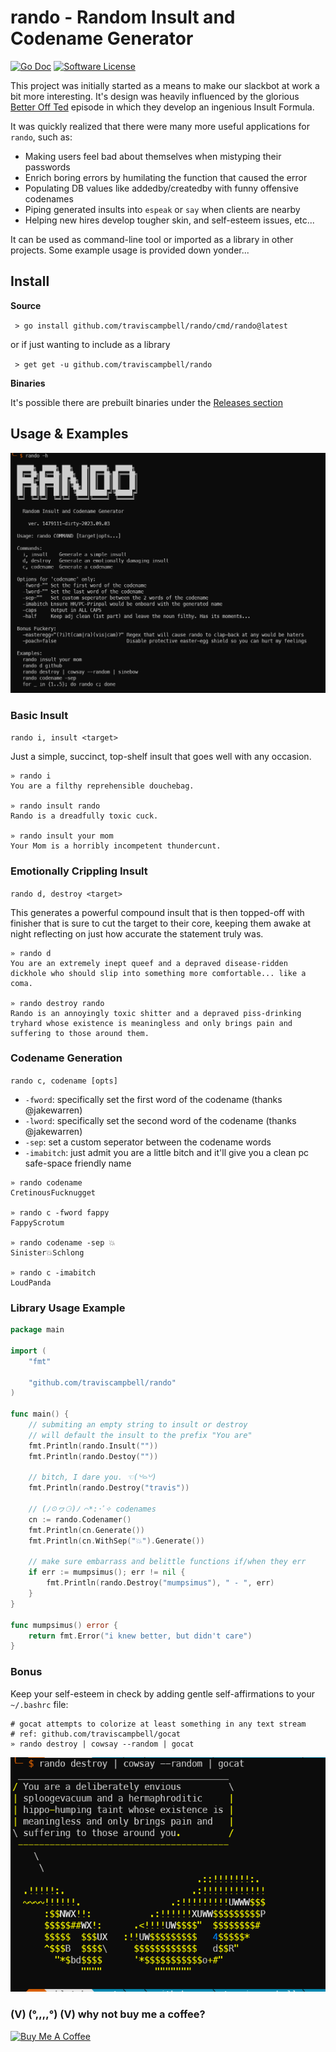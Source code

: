 # rando - Random Insult and Codename Generator

[![Go Doc](https://img.shields.io/badge/godoc-reference-blue.svg?style=for-the-badge)](http://godoc.org/github.com/traviscampbell/rando)
[![Software License](https://img.shields.io/badge/license-MIT-brightgreen.svg?style=for-the-badge)](/LICENSE.md)

This project was initially started as a means to make our slackbot at work a bit more interesting. It's design was heavily influenced by the glorious [Better Off Ted](https://www.youtube.com/watch?v=Bh7Nz4bIwss) episode in which they develop an ingenious Insult Formula.

It was quickly realized that there were many more useful applications for `rando`, such as:

- Making users feel bad about themselves when mistyping their passwords
- Enrich boring errors by humilating the function that caused the error
- Populating DB values like addedby/createdby with funny offensive codenames
- Piping generated insults into `espeak` or `say` when clients are nearby
- Helping new hires develop tougher skin, and self-esteem issues, etc...

It can be used as command-line tool or imported as a library in other projects. Some example usage is provided down yonder...

## Install

**Source**

` > go install github.com/traviscampbell/rando/cmd/rando@latest`

or if just wanting to include as a library

` > get get -u github.com/traviscampbell/rando`

**Binaries**

It's possible there are prebuilt binaries under the [Releases section]((https://github.com/traviscampbell/rando/releases))
<!-- [![Releases](https://img.shields.io/github/release/traviscampbell/rando.svg)](https://github.com/traviscampbell/rando/releases) -->

## Usage & Examples

![usage](img/usage.png)


### Basic Insult

`rando i, insult <target>`

Just a simple, succinct, top-shelf insult that goes well with any occasion.

```shell
» rando i
You are a filthy reprehensible douchebag.

» rando insult rando
Rando is a dreadfully toxic cuck.

» rando insult your mom
Your Mom is a horribly incompetent thundercunt.
```

### Emotionally Crippling Insult

`rando d, destroy <target>`

This generates a powerful compound insult that is then topped-off with finisher that is sure to cut the target to their core, keeping them awake at night reflecting on just how accurate the statement truly was.

```shell
» rando d
You are an extremely inept queef and a depraved disease-ridden dickhole who should slip into something more comfortable... like a coma.

» rando destroy rando
Rando is an annoyingly toxic shitter and a depraved piss-drinking tryhard whose existence is meaningless and only brings pain and suffering to those around them.
```

### Codename Generation
`rando c, codename [opts]`

- `-fword`: specifically set the first word of the codename (thanks @jakewarren)
- `-lword`: specifically set the second word of the codename (thanks @jakewarren)
- `-sep`: set a custom seperator between the codename words
- `-imabitch`: just admit you are a little bitch and it'll give you a clean pc safe-space friendly name

```shell
» rando codename
CretinousFucknugget

» rando c -fword fappy
FappyScrotum

» rando codename -sep 💥
Sinister💥Schlong

» rando c -imabitch
LoudPanda
```

### Library Usage Example

```go
package main

import (
    "fmt"

    "github.com/traviscampbell/rando"
)

func main() {
    // submiting an empty string to insult or destroy
    // will default the insult to the prefix "You are"
    fmt.Println(rando.Insult(""))
    fmt.Println(rando.Destoy(""))

    // bitch, I dare you. ☜(꒡⌓꒡)
    fmt.Println(rando.Destroy("travis"))

    // (ﾉ☉ヮ⚆)ﾉ ⌒*:･ﾟ✧ codenames
    cn := rando.Codenamer()
    fmt.Println(cn.Generate())
    fmt.Println(cn.WithSep("💥").Generate())

    // make sure embarrass and belittle functions if/when they err
    if err := mumpsimus(); err != nil {
        fmt.Println(rando.Destroy("mumpsimus"), " - ", err)
    }
}

func mumpsimus() error {
    return fmt.Error("i knew better, but didn't care")
}
```

### Bonus

Keep your self-esteem in check by adding gentle self-affirmations to your `~/.bashrc` file:

```shell
# gocat attempts to colorize at least something in any text stream
# ref: github.com/traviscampbell/gocat
» rando destroy | cowsay --random | gocat
```

![meanrainbowcow](img/bonus.png)


### (V) (°,,,,°) (V) why not buy me a coffee?

<a href="https://www.buymeacoffee.com/traviscampbell" target="_blank"><img src="https://cdn.buymeacoffee.com/buttons/default-orange.png" alt="Buy Me A Coffee" height="41" width="174"></a>
